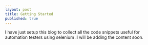 ```yaml
---
layout: post
title: Getting Started
published: true
---
```


I have just setup this blog to collect all the code snippets useful for automation testers using selenium .I will be adding the content soon.
